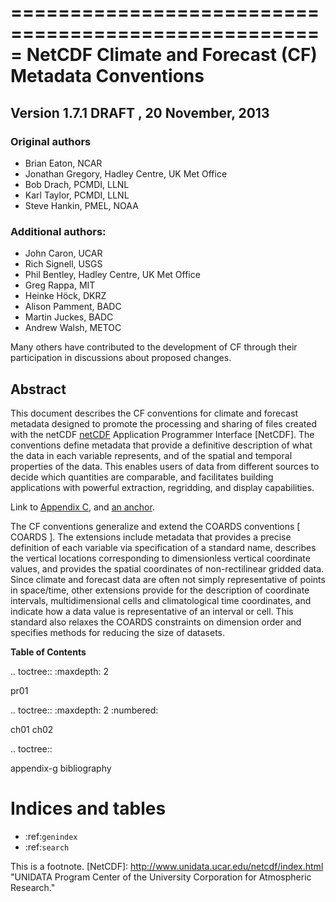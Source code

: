 =====================================================
NetCDF Climate and Forecast (CF) Metadata Conventions
=====================================================

Version 1.7.1 DRAFT , 20 November, 2013
---------------------------------------

### Original authors

  - Brian Eaton, NCAR
  - Jonathan Gregory, Hadley Centre, UK Met Office
  - Bob Drach, PCMDI, LLNL
  - Karl Taylor, PCMDI, LLNL
  - Steve Hankin, PMEL, NOAA

### Additional authors:
  - John Caron, UCAR
  - Rich Signell, USGS
  - Phil Bentley, Hadley Centre, UK Met Office
  - Greg Rappa, MIT
  - Heinke Höck, DKRZ
  - Alison Pamment, BADC
  - Martin Juckes, BADC
  - Andrew Walsh, METOC

Many others have contributed to the development of CF through their
participation in discussions about proposed changes.

Abstract
--------

This document describes the CF conventions for climate and forecast
metadata designed to promote the processing and sharing of files
created with the netCDF [netCDF](#netCDF) Application Programmer Interface [NetCDF].
The conventions define metadata that provide a definitive description
of what the data in each variable represents, and of the spatial and
temporal properties of the data. This enables users of data from
different sources to decide which quantities are comparable, and
facilitates building applications with powerful extraction,
regridding, and display capabilities.

Link to [Appendix C](appendix-c.md),
and [an anchor](appendix-c.md#table-c1-standard-name-modifiers).

The CF conventions generalize and extend the COARDS conventions [
COARDS ]. The extensions include metadata that provides a precise
definition of each variable via specification of a standard name,
describes the vertical locations corresponding to dimensionless
vertical coordinate values, and provides the spatial coordinates of
non-rectilinear gridded data. Since climate and forecast data are
often not simply representative of points in space/time, other
extensions provide for the description of coordinate intervals,
multidimensional cells and climatological time coordinates, and
indicate how a data value is representative of an interval or cell.
This standard also relaxes the COARDS constraints on dimension order
and specifies methods for reducing the size of datasets.


**Table of Contents**

.. toctree::
   :maxdepth: 2

   pr01

.. toctree::
   :maxdepth: 2
   :numbered:

   ch01
   ch02

.. toctree::

   appendix-g
   bibliography

Indices and tables
==================

* :ref:`genindex`
* :ref:`search`

<a name="netCDF"></a> This is a footnote.
[NetCDF]: http://www.unidata.ucar.edu/netcdf/index.html "UNIDATA Program Center of the University Corporation for Atmospheric Research."
